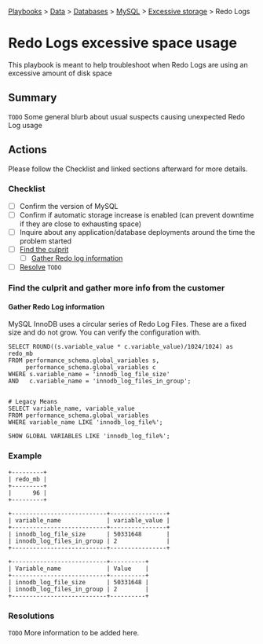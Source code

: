 [Playbooks](../../../../../README.md) > [Data](../../../../README.md) > 
[Databases](../../../README.md) > [MySQL](../../../README.md) > 
[Excessive storage](../../../general/common-problems/pb_storage_excessive.md) >
Redo Logs

# Redo Logs excessive space usage
This playbook is meant to help troubleshoot when Redo Logs are using an excessive amount of disk space

## Summary
`TODO` Some general blurb about usual suspects causing unexpected Redo Log usage      

## Actions
Please follow the Checklist and linked sections afterward for more details.   

### Checklist
- [ ] Confirm the version of MySQL
- [ ] Confirm if automatic storage increase is enabled (can prevent downtime if they are close to exhausting space)
- [ ] Inquire about any application/database deployments around the time the problem started
- [ ] [Find the culprit](#find-the-culprit-and-gather-more-info-from-the-customer)
  - [ ] [Gather Redo log information](#gather-redo-log-information)
- [ ] [Resolve](#resolutions) `TODO`

### Find the culprit and gather more info from the customer

#### Gather Redo Log information

MySQL InnoDB uses a circular series of Redo Log Files. These are a fixed size and do not grow.  You can verify the configuration with.

```
SELECT ROUND((s.variable_value * c.variable_value)/1024/1024) as redo_mb
FROM performance_schema.global_variables s,
     performance_schema.global_variables c
WHERE s.variable_name = 'innodb_log_file_size'
AND   c.variable_name = 'innodb_log_files_in_group';


# Legacy Means
SELECT variable_name, variable_value
FROM performance_schema.global_variables
WHERE variable_name LIKE 'innodb_log_file%';

SHOW GLOBAL VARIABLES LIKE 'innodb_log_file%';
```

### Example

```
+---------+
| redo_mb |
+---------+
|      96 |
+---------+

+---------------------------+----------------+
| variable_name             | variable_value |
+---------------------------+----------------+
| innodb_log_file_size      | 50331648       |
| innodb_log_files_in_group | 2              |
+---------------------------+----------------+

+---------------------------+----------+
| Variable_name             | Value    |
+---------------------------+----------+
| innodb_log_file_size      | 50331648 |
| innodb_log_files_in_group | 2        |
+---------------------------+----------+

```

### Resolutions

`TODO` More information to be added here. 